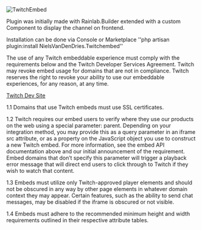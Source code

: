 <img src="https://octobercms.com/storage/app/uploads/public/63e/ff7/0d5/63eff70d50430445849533.png" alt="TwitchEmbed">

Plugin was initially made with Rainlab.Builder extended with a custom Component to display the channel on frontend.

Installation can be done via Console or Marketplace
''php artisan plugin:install NielsVanDenDries.Twitchembed''

The use of any Twitch embeddable experience must comply with the requirements below and the Twitch Developer Services Agreement. Twitch may revoke embed usage for domains that are not in compliance. Twitch reserves the right to revoke your ability to use our embeddable experiences, for any reason, at any time.

[Twitch Dev Site](https://dev.twitch.tv/docs/embed/#embedded-experiences-requirements)

1.1 Domains that use Twitch embeds must use SSL certificates.

1.2 Twitch requires our embed users to verify where they use our products on the web using a special parameter: parent. Depending on your integration method, you may provide this as a query parameter in an iframe src attribute, or as a property on the JavaScript object you use to construct a new Twitch embed. For more information, see the embed API documentation above and our initial announcement of the requirement. Embed domains that don’t specify this parameter will trigger a playback error message that will direct end users to click through to Twitch if they wish to watch that content.

1.3 Embeds must utilize only Twitch-approved player elements and should not be obscured in any way by other page elements in whatever domain context they may appear. Certain features, such as the ability to send chat messages, may be disabled if the iframe is obscured or not visible.

1.4 Embeds must adhere to the recommended minimum height and width requirements outlined in their respective attribute tables.
